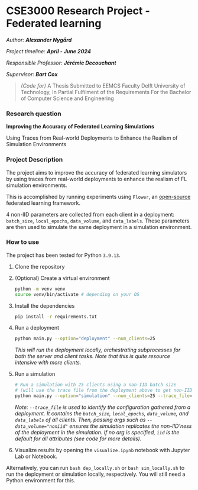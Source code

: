 # CSE3000 Research Project - Federated learning

_Author: **Alexander Nygård**_

_Project timeline: **April - June 2024**_

_Responsible Professor: **Jérémie Decouchant**_

_Supervisor: **Bart Cox**_

> _(Code for)_ A Thesis Submitted to EEMCS Faculty Delft University of Technology, In Partial Fulfilment of the Requirements For the Bachelor of Computer Science and Engineering

### Research question

**Improving the Accuracy of Federated Learning Simulations**

Using Traces from Real-world Deployments to Enhance the Realism of Simulation Environments

### Project Description

The project aims to improve the accuracy of federated learning simulators by using traces from real-world deployments to enhance the realism of FL simulation environments.

This is accomplished by running experiments using `Flower`, an [open-source](https://github.com/adap/flower) federated learning framework.

4 non-IID parameters are collected from each client in a deployment: `batch_size`, `local_epochs`, `data_volume`, and `data_labels`. These parameters are then used to simulate the same deployment in a simulation environment.

### How to use

The project has been tested for Python `3.9.13`.

1. Clone the repository
2. (Optional) Create a virtual environment

    ```bash
    python -m venv venv
    source venv/bin/activate # depending on your OS
    ```

3. Install the dependencies 

    ```bash
    pip install -r requirements.txt
    ```

4. Run a deployment

    ```bash
    python main.py --option="deployment" --num_clients=25
    ```
   
    _This will run the deployment locally, orchestrating subprocesses for both the server and client tasks. Note that this is quite resource intensive with more clients._

5. Run a simulation
    
    ```bash
    # Run a simulation with 25 clients using a non-IID batch size 
    # (will use the trace file from the deployment above to get non-IID batch size configurations)
    python main.py --option="simulation" --num_clients=25 --trace_file="path/to/client_config.json" --batch_size="noniid"
    ```

   _Note: `--trace_file` is used to identify the configuration gathered from a deployment. It contains the `batch_size`, `local_epochs`, `data_volume`, and `data_labels` of all clients. Then, passing args such as `--data_volume="noniid"` ensures the simulation replicates the non-IID'ness of the deployment in the simulation. If no arg is specified, `iid` is the default for all attributes (see code for more details)._

6. Visualize results by opening the `visualize.ipynb` notebook with Jupyter Lab or Notebook.

Alternatively, you can run `bash dep_locally.sh` or `bash sim_locally.sh` to run the deployment or simulation locally, respectively. You will still need a Python environment for this.

